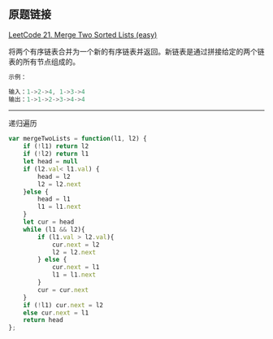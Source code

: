 ## 原题链接

[LeetCode 21. Merge Two Sorted Lists (easy)](https://leetcode-cn.com/problems/merge-two-sorted-lists/)

将两个有序链表合并为一个新的有序链表并返回。新链表是通过拼接给定的两个链表的所有节点组成的。 

```cpp
示例：

输入：1->2->4, 1->3->4
输出：1->1->2->3->4->4
```

---

递归遍历

```javascript
var mergeTwoLists = function(l1, l2) {
    if (!l1) return l2
    if (!l2) return l1
    let head = null
    if (l2.val< l1.val) {
        head = l2
        l2 = l2.next
    }else {
        head = l1
        l1 = l1.next
    }
    let cur = head
    while (l1 && l2){
        if (l1.val > l2.val){
            cur.next = l2
            l2 = l2.next
        } else {
            cur.next = l1
            l1 = l1.next
        }
        cur = cur.next
    }
    if (!l1) cur.next = l2
    else cur.next = l1
    return head
};
```
